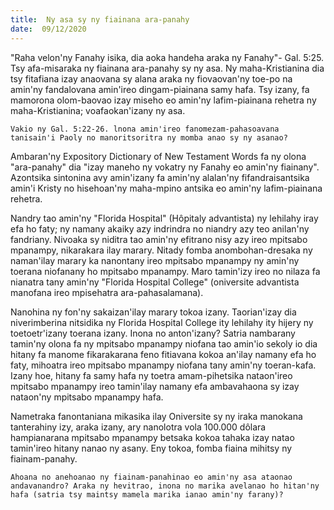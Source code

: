 ```yaml
---
title:  Ny asa sy ny fiainana ara-panahy
date:  09/12/2020
---
```


"Raha velon'ny Fanahy isika, dia aoka handeha araka ny Fanahy"- Gal. 5:25. Tsy afa-misaraka ny fiainana ara-panahy sy ny asa. Ny maha-Kristianina dia tsy fitafiana izay anaovana sy alana araka ny fiovaovan'ny toe-po na amin'ny fandalovana amin'ireo dingam-piainana samy hafa. Tsy izany, fa mamorona olom-baovao izay miseho eo amin'ny lafim-piainana rehetra ny maha-Kristianina; voafaokan'izany ny asa.

`Vakio ny Gal. 5:22-26. lnona amin'ireo fanomezam-pahasoavana tanisain'i Paoly no manoritsoritra ny momba anao sy ny asanao?`

Ambaran'ny Expository Dictionary of New Testament Words fa ny olona "ara-panahy" dia "izay maneho ny vokatry ny Fanahy eo amin'ny fiainany". Azontsika sintonina avy amin'izany fa amin'ny alalan'ny fifandraisantsika amin'i Kristy no hisehoan'ny maha-mpino antsika eo amin'ny lafim-piainana rehetra.

Nandry tao amin'ny "Florida Hospital" (Hôpitaly advantista) ny lehilahy iray efa ho faty; ny namany akaiky azy indrindra no niandry azy teo anilan'ny fandriany. Nivoaka sy niditra tao amin'ny efitrano nisy azy ireo mpitsabo mpanampy, nikarakara ilay marary. Nitady fomba anombohan-dresaka ny naman'ilay marary ka nanontany ireo mpitsabo mpanampy ny amin'ny toerana niofanany ho mpitsabo mpanampy. Maro tamin'izy ireo no nilaza fa nianatra tany amin'ny "Florida Hospital College" (oniversite advantista manofana ireo mpisehatra ara-pahasalamana).

Nanohina ny fon'ny sakaizan'ilay marary tokoa izany. Taorian'izay dia niverimberina nitsidika ny Florida Hospital College ity lehilahy ity hijery ny toetoetr'izany toerana izany. Inona no anton'izany? Satria nambarany tamin'ny olona fa ny mpitsabo mpanampy niofana tao amin'io sekoly io dia hitany fa manome fikarakarana feno fitiavana kokoa an'ilay namany efa ho faty, mihoatra ireo mpitsabo mpanampy niofana tany amin'ny toeran-kafa. Izany hoe, hitany fa samy hafa ny toetra amam-pihetsika nataon'ireo mpitsabo mpanampy ireo tamin'ilay namany efa ambavahaona sy izay nataon'ny mpitsabo mpanampy hafa.

Nametraka fanontaniana mikasika ilay Oniversite sy ny iraka manokana tanterahiny izy, araka izany, ary nanolotra vola 100.000 dôlara hampianarana mpitsabo mpanampy betsaka kokoa tahaka izay natao tamin'ireo hitany nanao ny asany. Eny tokoa, fomba fiaina mihitsy ny fiainam-panahy.

`Ahoana no anehoanao ny fiainam-panahinao eo amin'ny asa ataonao andavanandro? Araka ny hevitrao, inona no marika avelanao ho hitan'ny hafa (satria tsy maintsy mamela marika ianao amin'ny farany)?`